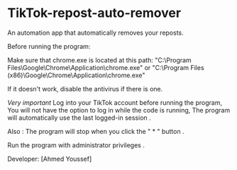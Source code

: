 # TikTok-repost-auto-remover
An automation app that automatically removes your reposts.

Before running the program:

Make sure that chrome.exe is located at this path:
"C:\Program Files\Google\Chrome\Application\chrome.exe" 
or
"C:\Program Files (x86)\Google\Chrome\Application\chrome.exe"

If it doesn't work, disable the antivirus if there is one.

*Very important* Log into your TikTok account before running the program, You will not have the option to log in while the code is running, The program will automatically use the last logged-in session .

Also :
The program will stop when you click the " * " button .

Run the program with administrator privileges .

Developer: [Ahmed Youssef]
